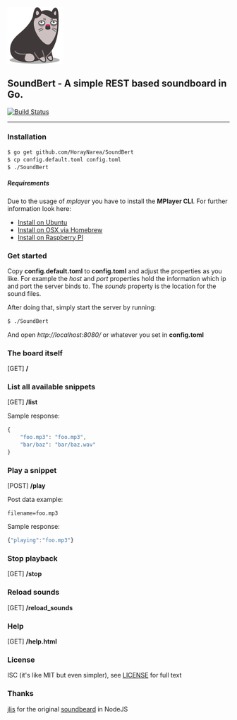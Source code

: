 ![SoundBert logo](https://raw.githubusercontent.com/HorayNarea/SoundBert/master/static/logo.png)

## SoundBert - A simple REST based soundboard in Go.
[![Build Status](https://travis-ci.org/HorayNarea/SoundBert.svg?branch=master)](https://travis-ci.org/HorayNarea/SoundBert)

----

### Installation
```sh
$ go get github.com/HorayNarea/SoundBert
$ cp config.default.toml config.toml
$ ./SoundBert
```

##### Requirements
Due to the usage of *mplayer* you have to install the **MPlayer CLI**. For further information look here:

* [Install on Ubuntu](http://www.debianadmin.com/install-mplayer-ubuntu.html)
* [Install on OSX via Homebrew](https://github.com/donmelton/MPlayerShell)
* [Install on Raspberry PI](https://rasspberrypi.wordpress.com/2012/09/02/audio-and-video-playback-on-raspberry-pi/)

### Get started
Copy **config.default.toml** to **config.toml** and adjust the properties as you like.
For example the *host* and *port* properties hold the information which ip and port the server binds to. The *sounds* property is the location for the sound files.

After doing that, simply start the server by running:
```sh
$ ./SoundBert
```

And open *http://localhost:8080/* or whatever you set in **config.toml**


### The board itself
[GET]  **/**

### List all available snippets
[GET]  **/list**

Sample response:
```javascript
{
    "foo.mp3": "foo.mp3",
    "bar/baz": "bar/baz.wav"
}
```

### Play a snippet
[POST] **/play**

Post data example:
```
filename=foo.mp3
```

Sample response:
```javascript
{"playing":"foo.mp3"}
```

### Stop playback
[GET] **/stop**

### Reload sounds
[GET] **/reload_sounds**

### Help
[GET]  **/help.html**

### License
ISC (it's like MIT but even simpler), see [LICENSE](LICENSE) for full text

### Thanks
[jlis](https://github.com/jlis) for the original [soundbeard](https://github.com/jlis/soundbeard) in NodeJS
